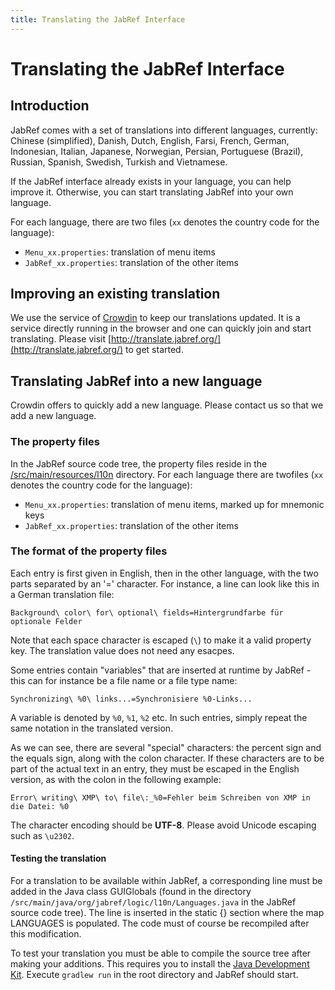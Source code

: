 ```yaml
---
title: Translating the JabRef Interface
---
```


# Translating the JabRef Interface

## Introduction

JabRef comes with a set of translations into different languages, currently: Chinese \(simplified\), Danish, Dutch, English, Farsi, French, German, Indonesian, Italian, Japanese, Norwegian, Persian, Portuguese \(Brazil\), Russian, Spanish, Swedish, Turkish and Vietnamese.

If the JabRef interface already exists in your language, you can help improve it. Otherwise, you can start translating JabRef into your own language.

For each language, there are two files \(`xx` denotes the country code for the language\):

* `Menu_xx.properties`: translation of menu items
* `JabRef_xx.properties`: translation of the other items

## Improving an existing translation

We use the service of [Crowdin](https://crowdin.com/) to keep our translations updated. It is a service directly running in the browser and one can quickly join and start translating. Please visit [http://translate.jabref.org/](http://translate.jabref.org/) to get started.

## Translating JabRef into a new language

Crowdin offers to quickly add a new language. Please contact us so that we add a new language.

### The property files

In the JabRef source code tree, the property files reside in the [/src/main/resources/l10n](https://github.com/JabRef/jabref/blob/master/src/main/resources/l10n/) directory. For each language there are twofiles \(`xx` denotes the country code for the language\):

* `Menu_xx.properties`: translation of menu items, marked up for mnemonic keys
* `JabRef_xx.properties`: translation of the other items

### The format of the property files

Each entry is first given in English, then in the other language, with the two parts separated by an '=' character. For instance, a line can look like this in a German translation file:

`Background\ color\ for\ optional\ fields=Hintergrundfarbe für optionale Felder`

Note that each space character is escaped \(`\`\) to make it a valid property key. The translation value does not need any esacpes.

Some entries contain "variables" that are inserted at runtime by JabRef - this can for instance be a file name or a file type name:

`Synchronizing\ %0\ links...=Synchronisiere %0-Links...`

A variable is denoted by `%0`, `%1`, `%2` etc. In such entries, simply repeat the same notation in the translated version.

As we can see, there are several "special" characters: the percent sign and the equals sign, along with the colon character. If these characters are to be part of the actual text in an entry, they must be escaped in the English version, as with the colon in the following example:

`Error\ writing\ XMP\ to\ file\:_%0=Fehler beim Schreiben von XMP in die Datei: %0`

The character encoding should be **UTF-8**. Please avoid Unicode escaping such as `\u2302`.

#### Testing the translation

For a translation to be available within JabRef, a corresponding line must be added in the Java class GUIGlobals \(found in the directory `/src/main/java/org/jabref/logic/l10n/Languages.java` in the JabRef source code tree\). The line is inserted in the static {} section where the map LANGUAGES is populated. The code must of course be recompiled after this modification.

To test your translation you must be able to compile the source tree after making your additions. This requires you to install the [Java Development Kit](http://www.oracle.com/technetwork/java/javase/downloads/index.html). Execute `gradlew run` in the root directory and JabRef should start.

